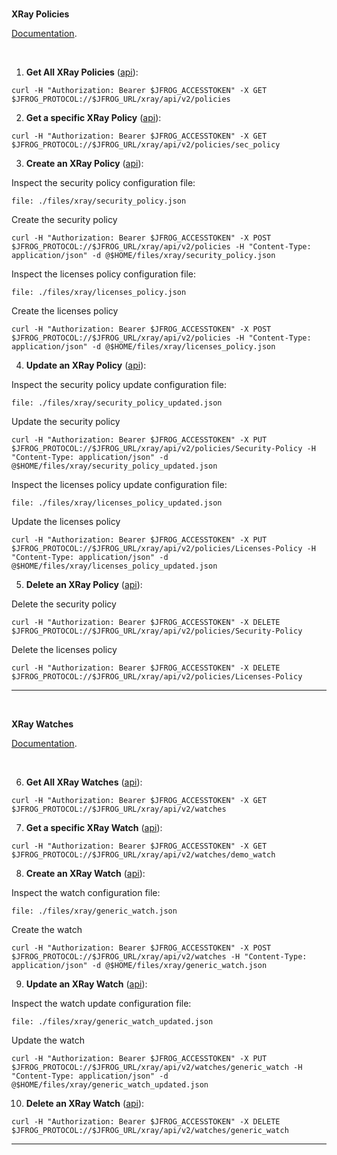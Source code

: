 <!-- XRay Policies and Watches -->

<!-- https://www.jfrog.com/confluence/display/JFROG/Xray+REST+API#XrayRESTAPI-CreateWatch -->

<br/>

**XRay Policies**

[Documentation](https://www.jfrog.com/confluence/display/JFROG/Creating+Xray+Policies+and+Rules).

<br/>


1. **Get All XRay Policies** ([api](https://www.jfrog.com/confluence/display/JFROG/Xray+REST+API#XrayRESTAPI-GetPolicies)):  

  ```execute
  curl -H "Authorization: Bearer $JFROG_ACCESSTOKEN" -X GET $JFROG_PROTOCOL://$JFROG_URL/xray/api/v2/policies
  ```
  
2. **Get a specific XRay Policy** ([api](https://www.jfrog.com/confluence/display/JFROG/Xray+REST+API#XrayRESTAPI-GetPolicy)):  
  
  ```execute
  curl -H "Authorization: Bearer $JFROG_ACCESSTOKEN" -X GET $JFROG_PROTOCOL://$JFROG_URL/xray/api/v2/policies/sec_policy
  ```


3. **Create an XRay Policy** ([api](https://www.jfrog.com/confluence/display/JFROG/Xray+REST+API#XrayRESTAPI-CreatePolicy)):
  
  Inspect the security policy configuration file:  
  ```editor:open-file
  file: ./files/xray/security_policy.json
  ``` 

  Create the security policy
  ```execute
  curl -H "Authorization: Bearer $JFROG_ACCESSTOKEN" -X POST $JFROG_PROTOCOL://$JFROG_URL/xray/api/v2/policies -H "Content-Type: application/json" -d @$HOME/files/xray/security_policy.json
  ```

  Inspect the licenses policy configuration file:  
  ```editor:open-file
  file: ./files/xray/licenses_policy.json
  ``` 

  Create the licenses policy
  ```execute
  curl -H "Authorization: Bearer $JFROG_ACCESSTOKEN" -X POST $JFROG_PROTOCOL://$JFROG_URL/xray/api/v2/policies -H "Content-Type: application/json" -d @$HOME/files/xray/licenses_policy.json
  ```

4. **Update an XRay Policy** ([api](https://www.jfrog.com/confluence/display/JFROG/Xray+REST+API#XrayRESTAPI-UpdatePolicy)):
  
  Inspect the security policy update configuration file:  
  ```editor:open-file
  file: ./files/xray/security_policy_updated.json
  ``` 

  Update the security policy
  ```execute
  curl -H "Authorization: Bearer $JFROG_ACCESSTOKEN" -X PUT $JFROG_PROTOCOL://$JFROG_URL/xray/api/v2/policies/Security-Policy -H "Content-Type: application/json" -d @$HOME/files/xray/security_policy_updated.json
  ```

  Inspect the licenses policy update configuration file:  
  ```editor:open-file
  file: ./files/xray/licenses_policy_updated.json
  ``` 

  Update the licenses policy
  ```execute
  curl -H "Authorization: Bearer $JFROG_ACCESSTOKEN" -X PUT $JFROG_PROTOCOL://$JFROG_URL/xray/api/v2/policies/Licenses-Policy -H "Content-Type: application/json" -d @$HOME/files/xray/licenses_policy_updated.json
  ```

5. **Delete an XRay Policy** ([api](https://www.jfrog.com/confluence/display/JFROG/Xray+REST+API#XrayRESTAPI-UpdatePolicy)):
  
  Delete the security policy
  ```execute
  curl -H "Authorization: Bearer $JFROG_ACCESSTOKEN" -X DELETE $JFROG_PROTOCOL://$JFROG_URL/xray/api/v2/policies/Security-Policy
  ```

  Delete the licenses policy
  ```execute
  curl -H "Authorization: Bearer $JFROG_ACCESSTOKEN" -X DELETE $JFROG_PROTOCOL://$JFROG_URL/xray/api/v2/policies/Licenses-Policy
  ```

---

<br/>

**XRay Watches**

[Documentation](https://www.jfrog.com/confluence/display/JFROG/Configuring+Xray+Watches).

<br/>

6. **Get All XRay Watches** ([api](https://www.jfrog.com/confluence/display/JFROG/Xray+REST+API#XrayRESTAPI-GetWatches)):  

  ```execute
  curl -H "Authorization: Bearer $JFROG_ACCESSTOKEN" -X GET $JFROG_PROTOCOL://$JFROG_URL/xray/api/v2/watches
  ```

7. **Get a specific XRay Watch** ([api](https://www.jfrog.com/confluence/display/JFROG/Xray+REST+API#XrayRESTAPI-GetWatch)):  
  
  ```execute
  curl -H "Authorization: Bearer $JFROG_ACCESSTOKEN" -X GET $JFROG_PROTOCOL://$JFROG_URL/xray/api/v2/watches/demo_watch
  ```

8. **Create an XRay Watch** ([api](https://www.jfrog.com/confluence/display/JFROG/Xray+REST+API#XrayRESTAPI-GetWatch)):  
  
  Inspect the watch configuration file:  
  ```editor:open-file
  file: ./files/xray/generic_watch.json
  ``` 

  Create the watch
  ```execute
  curl -H "Authorization: Bearer $JFROG_ACCESSTOKEN" -X POST $JFROG_PROTOCOL://$JFROG_URL/xray/api/v2/watches -H "Content-Type: application/json" -d @$HOME/files/xray/generic_watch.json
  ```

9. **Update an XRay Watch** ([api](https://www.jfrog.com/confluence/display/JFROG/Xray+REST+API#XrayRESTAPI-UpdateWatch)):  
  
  Inspect the watch update configuration file:  
  ```editor:open-file
  file: ./files/xray/generic_watch_updated.json
  ``` 

  Update the watch
  ```execute
  curl -H "Authorization: Bearer $JFROG_ACCESSTOKEN" -X PUT $JFROG_PROTOCOL://$JFROG_URL/xray/api/v2/watches/generic_watch -H "Content-Type: application/json" -d @$HOME/files/xray/generic_watch_updated.json
  ```

10. **Delete an XRay Watch** ([api](https://www.jfrog.com/confluence/display/JFROG/Xray+REST+API#XrayRESTAPI-DeleteWatch)):  
  
  ```execute
  curl -H "Authorization: Bearer $JFROG_ACCESSTOKEN" -X DELETE $JFROG_PROTOCOL://$JFROG_URL/xray/api/v2/watches/generic_watch
  ```

---